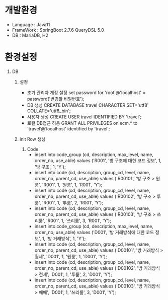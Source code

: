 # 개발환경
- Language  : Java11
- FrameWork : SpringBoot 2.7.6
  QueryDSL 5.0
- DB : MariaDB, H2

# 환경설정
1. DB
   1. 설정
      - 초기 관리자 계정 설정
       set password for 'root'@'localhost' = password('변경할 비밀번호');
      - DB 생성
        CREATE DATABASE travel CHARACTER SET='utf8' COLLATE='utf8_bin';
      - 사용자 생성
        CREATE USER travel IDENTIFIED BY 'travel';
      - 로컬 DB접근 허용
        GRANT ALL PRIVILEGES on ecm.* to 'travel’@‘localhost’ identified by 'travel';
      
   2. init Row 생성
      1. Code
         * insert into code_group (cd, description, max_level, name, order_no, use_able)
           values ('R001', '방 구조에 대한 코드 정보', 1, '방 구조', 1, 'Y');
         * insert into code (cd, description, group_cd, level, name, order_no, parent_cd, use_able)
           values ('R00101', '방 구조 > 원룸', 'R001', 1, '원룸', 1, 'R001', 'Y');
         * insert into code (cd, description, group_cd, level, name, order_no, parent_cd, use_able)
           values ('R00102', '방 구조 > 투룸', 'R001', 1, '투룸', 2, 'R001', 'Y');
         * insert into code (cd, description, group_cd, level, name, order_no, parent_cd, use_able)
           values ('R00103', '방 구조 > 쓰리룸', 'R001', 1, '쓰리룸', 3, 'R001', 'Y');
         * insert into code_group (cd, description, max_level, name, order_no, use_able)
           values ('D001', '방 거래방식에 대한 코드 정보', 1, '방 거래방식', 1, 'Y');
         * insert into code (cd, description, group_cd, level, name, order_no, parent_cd, use_able)
           values ('D00101', '방 거래방식 > 월세', 'D001', 1, '원룸', 1, 'D001', 'Y');
         * insert into code (cd, description, group_cd, level, name, order_no, parent_cd, use_able)
           values ('D00102', '방 거래방식 > 전세', 'D001', 1, '투룸', 2, 'D001', 'Y');
         * insert into code (cd, description, group_cd, level, name, order_no, parent_cd, use_able)
           values ('D00103', '방 거래방식 > 매매', 'D001', 1, '쓰리룸', 3, 'D001', 'Y');

